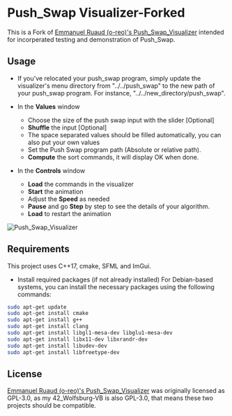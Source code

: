 # Push_Swap Visualizer-Forked

This is a Fork of [Emmanuel Ruaud (o-reo)'s ](https://github.com/o-reo) [Push_Swap_Visualizer](https://github.com/o-reo/push_swap_visualizer) intended for incorperated testing and demonstration of Push_Swap.

## Usage

- If you've relocated your push_swap program, simply update the visualizer's menu directory from "../../push_swap" to the new path of your push_swap program. For instance, "../../new_directory/push_swap".

- In the **Values** window
  - Choose the size of the push swap input with the slider [Optional]
  - **Shuffle** the input [Optional]
  - The space separated values should be filled automatically, you can also put your own values
  - Set the Push Swap program path (Absolute or relative path).
  - **Compute** the sort commands, it will display OK when done.
- In the **Controls** window
  - **Load** the commands in the visualizer
  - **Start** the animation
  - Adjust the **Speed** as needed
  - **Pause** and go **Step** by step to see the details of your algorithm.
  - **Load** to restart the animation

![Push_Swap_Visualizer](https://i.imgur.com/zqcsZfY.png)

## Requirements

This project uses C++17, cmake, SFML and ImGui.

- Install required packages (if not already installed)
  For Debian-based systems, you can install the necessary packages using the following commands:

```bash
sudo apt-get update
sudo apt-get install cmake
sudo apt-get install g++
sudo apt-get install clang
sudo apt-get install libgl1-mesa-dev libglu1-mesa-dev
sudo apt-get install libx11-dev libxrandr-dev
sudo apt-get install libudev-dev
sudo apt-get install libfreetype-dev
```

## License

[Emmanuel Ruaud (o-reo)'s ](https://github.com/o-reo) [Push_Swap_Visualizer](https://github.com/o-reo/push_swap_visualizer) was originally licensed as GPL-3.0, as my 42_Wolfsburg-VB is also GPL-3.0, that means these two projects should be compatible.

